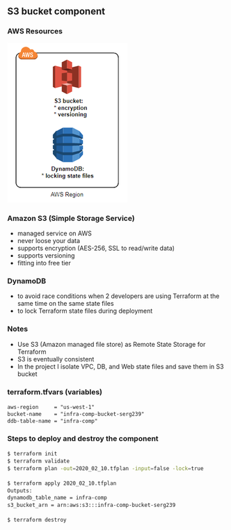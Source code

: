 ## S3 bucket component ##

### AWS Resources ###
![alt text](https://github.com/serg239/terraform/blob/master/aws/infra-comp/images/s3_dynamodb.png "AWS Resources")

### Amazon S3 (Simple Storage Service) ###
- managed service on AWS
- never loose your data
- supports encryption (AES-256, SSL to read/write data)
- supports versioning
- fitting into free tier

### DynamoDB ###
- to avoid race conditions when 2 developers are using Terraform at the same time on the same state files
- to lock Terraform state files during deployment

### Notes ###
- Use S3 (Amazon managed file store) as Remote State Storage for Terraform
- S3 is eventually consistent
- In the project I isolate VPC, DB, and Web state files and save them in S3 bucket

### terraform.tfvars (variables) ###
```hcl
aws-region     = "us-west-1"
bucket-name    = "infra-comp-bucket-serg239"
ddb-table-name = "infra-comp"
```

### Steps to deploy and destroy the component ###
```bash
$ terraform init
$ terraform validate
$ terraform plan -out=2020_02_10.tfplan -input=false -lock=true

$ terraform apply 2020_02_10.tfplan
Outputs:
dynamodb_table_name = infra-comp
s3_bucket_arn = arn:aws:s3:::infra-comp-bucket-serg239

$ terraform destroy
```
